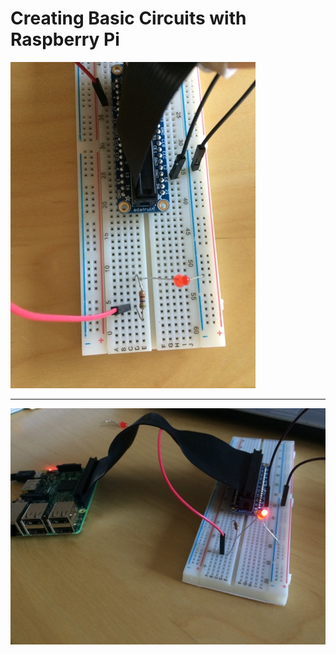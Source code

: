 # Creating Basic Circuits with Raspberry Pi  

![simple circuit](images/no_light.jpg)  

***  

![light](images/light.jpg)  